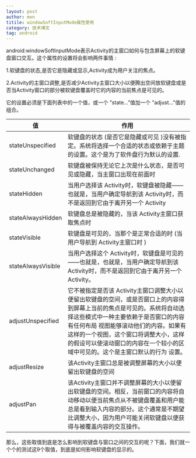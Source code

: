 ```yaml
---
layout: post
author: mxn
titile: windowSoftInputMode属性使用
category: 技术博文
tag: android
---
```


android:windowSoftInputMode表示Activity的主窗口如何与包含屏幕上的软键盘窗口交互。这个属性的设置将会影响两件事情 :

1.软键盘的状态,是否它是隐藏或显示,Activity成为用户关注的焦点。

2.Activity的主窗口调整,是否减少Activity主窗口大小以便腾出空间放软键盘或是否当Activity窗口的部分被软键盘覆盖时它的内容的当前焦点是可见的。

它的设置必须是下面列表中的一个值，或一个 ”state…”值加一个 ”adjust…”值的组合。


|              值          |                   作用  |
|            --------      |                -----   |
|     stateUnspecified     |软键盘的状态 (是否它是隐藏或可见 )没有被指定。系统将选择一个合适的状态或依赖于主题的设置。这个是为了软件盘行为默认的设置.|
|     stateUnchanged       | 软键盘被保持无论它上次是什么状态，是否可见或隐藏，当主窗口出现在前面时 |
|     stateHidden          |当用户选择该 Activity时，软键盘被隐藏——也就是，当用户确定导航到该 Activity时，而不是返回到它由于离开另一个 Activity |
|stateAlwaysHidden | 软键盘总是被隐藏的，当该 Activity主窗口获取焦点时 |
| stateVisible  |软键盘是可见的，当那个是正常合适的时 (当用户导航到 Activity主窗口时 ) |
|stateAlwaysVisible |当用户选择这个 Activity时，软键盘是可见的——也就是，也就是，当用户确定导航到该 Activity时，而不是返回到它由于离开另一个Activity。|
| adjustUnspecified | 它不被指定是否该 Activity主窗口调整大小以便留出软键盘的空间，或是否窗口上的内容得到屏幕上当前的焦点是可见的。系统将自动选择这些模式中一种主要依赖于是否窗口的内容有任何布局 视图能够滚动他们的内容。如果有这样的一个视图，这个窗口将调整大小，这样的假设可以使滚动窗口的内容在一个较小的区域中可见的。这个是主窗口默认的行为 设置。|
|adjustResize | 该Activity主窗口总是被调整屏幕的大小以便留出软键盘的空间|
| adjustPan | 该Activity主窗口并不调整屏幕的大小以便留出软键盘的空间。相反，当前窗口的内容将自动移动以便当前焦点从不被键盘覆盖和用户能总是看到输入内容的部分。这个通常是不期望比调整大小，因为用户可能关闭软键盘以便获得与被覆盖内容的交互操作。|

<!-- more -->

那么，这些取值到底是怎么影响到软键盘与窗口之间的交互的呢？下面，我们就一个个的测试这9个取值，到底是如何影响软键盘的显示的。

